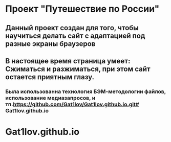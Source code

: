 # Проект "Путешествие по России" 
## Данный проект создан для того, чтобы научиться делать сайт с адаптацией под разные экраны браузеров 
## В настоящее время страница умеет: Сжиматься и разжиматься, при этом сайт остается приятным глазу. 
### Была использованна технология БЭМ-методологии файлов, использование медиазапросов, и тп.https://github.com/Gat1lov/Gat1lov.github.io.git# Gat1lov.github.io
# Gat1lov.github.io
